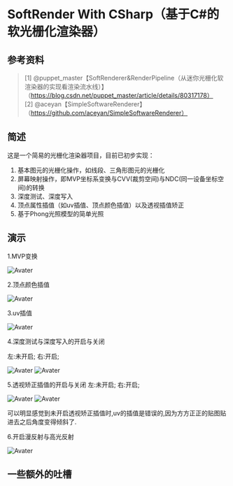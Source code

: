# SoftRender With CSharp（基于C#的软光栅化渲染器）
## 参考资料
> [1] @puppet_master【SoftRenderer&RenderPipeline（从迷你光栅化软渲染器的实现看渲染流水线）】（https://blog.csdn.net/puppet_master/article/details/80317178）  
> [2] @aceyan【SimpleSoftwareRenderer】（https://github.com/aceyan/SimpleSoftwareRenderer）
## 简述
这是一个简易的光栅化渲染器项目，目前已初步实现：

1. 基本图元的光栅化操作，如线段、三角形图元的光栅化
2. 屏幕映射操作，即MVP坐标系变换与CVV(裁剪空间)与NDC(同一设备坐标空间)的转换
3. 深度测试、深度写入
4. 顶点属性插值（如uv插值、顶点颜色插值）以及透视插值矫正
5. 基于Phong光照模型的简单光照

## 演示

1.MVP变换

![Avater](readmeImage/顶点的MVP变换.gif)

2.顶点颜色插值

![Avater](readmeImage/顶点颜色插值.gif)

3.uv插值

![Avater](readmeImage/uv插值.gif)

4.深度测试与深度写入的开启与关闭

左:未开启;   右:开启;

![Avater](readmeImage/未开启深度测试与深度写入.gif) ![Avater](readmeImage/uv插值.gif)

5.透视矫正插值的开启与关闭
左:未开启;   右:开启;

![Avater](readmeImage/未开启透视矫正插值.png) ![Avater](readmeImage/开启透视矫正插值.png)


可以明显感觉到未开启透视矫正插值时,uv的插值是错误的,因为方方正正的贴图贴进去之后角度变得倾斜了.

6.开启漫反射与高光反射

![Avater](readmeImage/漫反射光照.gif)

## 一些额外的吐槽
